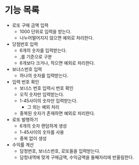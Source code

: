 # 기능 목록


- 로또 구매 금액 입력
    - 1000 단위로 입력을 받는다.
    - 나누어떨어지지 않으면 예외로 처리한다.
- 당첨번호 입력
    - 6개의 숫자를 입력받는다.
    - ,를 기준으로 구분
    - 6개보다 크거나, 작으면 예외로 처리한다.
- 보너스번호 입력
    - 하나의 숫자를 입력받는다.
- 입력 번호 확인
    - 보너스 번호 입력시 번호 확인
    - 오직 숫자만 입력받는다.
    - 1-45사이의 숫자만 입력받는다.
        - 그 외는 예외 처리
    - 중복된 숫자가 존재하면 예외로 처리한다.
- 로또 발행하기
    - 6개의 숫자 랜덤하게 생성
    - 1-45사이의 숫자를 사용
    - 중복 없이 생성
- 수익률 계산
    - 담청번호, 보너스번호, 로또들을 입력받는다.
    - 담청내역에 맞게 구매금액, 수익금액을 둘째자리에 반올림한다.
